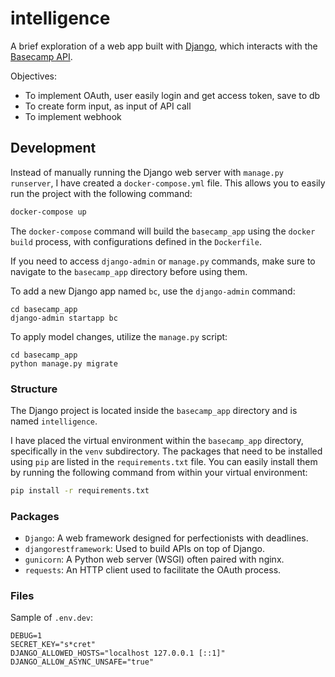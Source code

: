 # intelligence

A brief exploration of a web app built with [Django](https://www.djangoproject.com/), which interacts with the [Basecamp API](https://github.com/basecamp/bc3-api).

Objectives:
* To implement OAuth, user easily login and get access token, save to db
* To create form input, as input of API call
* To implement webhook

## Development

Instead of manually running the Django web server with `manage.py runserver`, I have created a `docker-compose.yml` file.
This allows you to easily run the project with the following command:

```bash
docker-compose up
```

The `docker-compose` command will build the `basecamp_app` using the `docker build` process,
with configurations defined in the `Dockerfile`.

If you need to access `django-admin` or `manage.py` commands, make sure to navigate to the `basecamp_app` directory
before using them.

To add a new Django app named `bc`, use the `django-admin` command:
```shell
cd basecamp_app
django-admin startapp bc
```
To apply model changes, utilize the `manage.py` script:
```shell
cd basecamp_app
python manage.py migrate
```

### Structure

The Django project is located inside the `basecamp_app` directory and is named `intelligence`.

I have placed the virtual environment within the `basecamp_app` directory, specifically in the `venv` subdirectory.
The packages that need to be installed using `pip` are listed in the `requirements.txt` file.
You can easily install them by running the following command from within your virtual environment:

```bash
pip install -r requirements.txt
```

### Packages

* `Django`: A web framework designed for perfectionists with deadlines.
* `djangorestframework`: Used to build APIs on top of Django.
* `gunicorn`: A Python web server (WSGI) often paired with nginx.
* `requests`: An HTTP client used to facilitate the OAuth process.

### Files

Sample of `.env.dev`:
```
DEBUG=1
SECRET_KEY="s*cret"
DJANGO_ALLOWED_HOSTS="localhost 127.0.0.1 [::1]"
DJANGO_ALLOW_ASYNC_UNSAFE="true"
```
